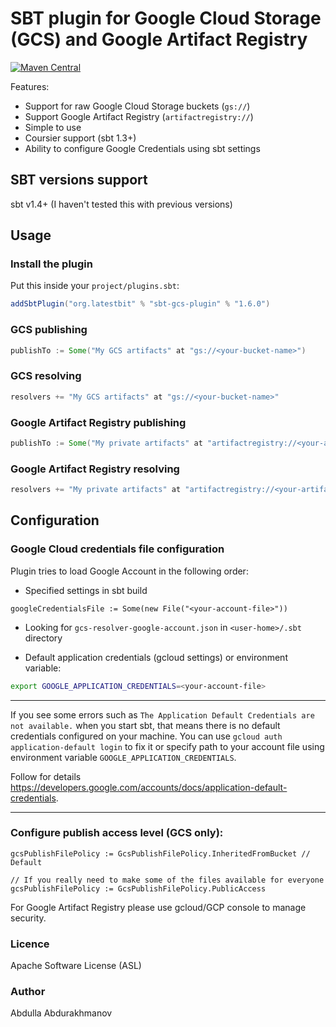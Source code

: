 # SBT plugin for Google Cloud Storage (GCS) and Google Artifact Registry
[![Maven Central](https://maven-badges.herokuapp.com/maven-central/org.latestbit/sbt-gcs-plugin/badge.svg)](https://maven-badges.herokuapp.com/maven-central/org.latestbit/sbt-gcs-plugin/)

Features:
- Support for raw Google Cloud Storage buckets (`gs://`)
- Support Google Artifact Registry (`artifactregistry://`)
- Simple to use
- Coursier support (sbt 1.3+)
- Ability to configure Google Credentials using sbt settings

## SBT versions support
sbt v1.4+ (I haven't tested this with previous versions)

## Usage

### Install the plugin

Put this inside your `project/plugins.sbt`:

```scala
addSbtPlugin("org.latestbit" % "sbt-gcs-plugin" % "1.6.0")
```

### GCS publishing

```scala
publishTo := Some("My GCS artifacts" at "gs://<your-bucket-name>")
```

### GCS resolving

```scala
resolvers += "My GCS artifacts" at "gs://<your-bucket-name>"
```

### Google Artifact Registry publishing

```scala
publishTo := Some("My private artifacts" at "artifactregistry://<your-artifact-registry-url>")
```

### Google Artifact Registry resolving

```scala
resolvers += "My private artifacts" at "artifactregistry://<your-artifact-registry-url>"
```

## Configuration

### Google Cloud credentials file configuration

Plugin tries to load Google Account in the following order:
- Specified settings in sbt build
```
googleCredentialsFile := Some(new File("<your-account-file>"))
```
  
- Looking for `gcs-resolver-google-account.json` in `<user-home>/.sbt` directory
  
- Default application credentials (gcloud settings) or environment variable:
```bash
export GOOGLE_APPLICATION_CREDENTIALS=<your-account-file>
```

---------------------------------------------------------------------------------------------
If you see some errors such as `The Application Default Credentials are not available.` 
when you start sbt, that means there is no default credentials configured on your machine.
You can use
`gcloud auth application-default login` to fix it or specify path to your account file 
using environment variable `GOOGLE_APPLICATION_CREDENTIALS`.

Follow for details https://developers.google.com/accounts/docs/application-default-credentials.

---------------------------------------------------------------------------------------------

### Configure publish access level (GCS only):
```
gcsPublishFilePolicy := GcsPublishFilePolicy.InheritedFromBucket // Default

// If you really need to make some of the files available for everyone
gcsPublishFilePolicy := GcsPublishFilePolicy.PublicAccess 
```
For Google Artifact Registry please use gcloud/GCP console to manage security.

### Licence
Apache Software License (ASL)

### Author
Abdulla Abdurakhmanov
